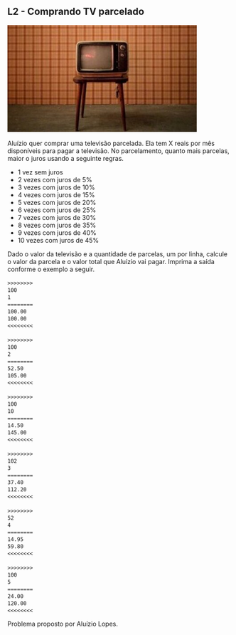 ## L2 - Comprando TV parcelado
[](solver.c)
![](__capa.jpg)


Aluízio quer comprar uma televisão parcelada. Ela tem X reais por mês disponíveis para pagar a televisão. No parcelamento, quanto mais parcelas, maior o juros usando a seguinte regras. 

- 1 vez sem juros
- 2 vezes com juros de 5%
- 3 vezes com juros de 10%
- 4 vezes com juros de 15%
- 5 vezes com juros de 20%
- 6 vezes com juros de 25%
- 7 vezes com juros de 30%
- 8 vezes com juros de 35%
- 9 vezes com juros de 40%
- 10 vezes com juros de 45%

Dado o valor da televisão e a quantidade de parcelas, um por linha, calcule o valor da parcela e o valor total que Aluízio vai pagar. Imprima a saída conforme o exemplo a seguir.

```
>>>>>>>>
100
1
========
100.00
100.00
<<<<<<<<

>>>>>>>>
100
2
========
52.50
105.00
<<<<<<<<

>>>>>>>>
100
10
========
14.50
145.00
<<<<<<<<

>>>>>>>>
102
3
========
37.40
112.20
<<<<<<<<

>>>>>>>>
52
4
========
14.95
59.80
<<<<<<<<

>>>>>>>>
100
5
========
24.00
120.00
<<<<<<<<

```

Problema proposto por Aluízio Lopes.